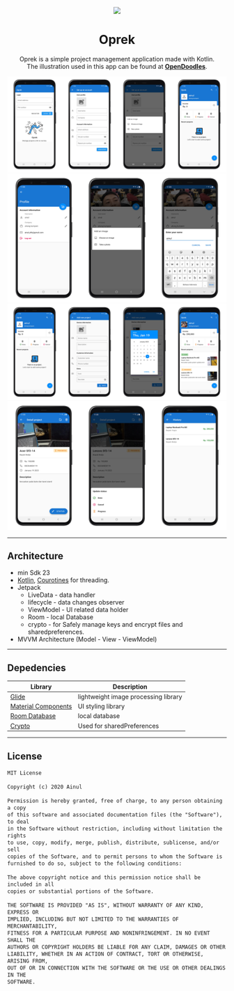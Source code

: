 <p align="center">
<img src="https://www.codefactor.io/repository/github/ai-null/oprek/badge" />
</p>

<h1 align="center">Oprek</h1>

<p align="center">
Oprek is a simple project management application made with Kotlin. <br /> The illustration used in this app can be found at <b><a href="https://opendoodles.com/">OpenDoodles</a></b>.
</p>

<p align="center">
<img src="https://raw.githubusercontent.com/ai-null/oprek/dev/demo/Login%20and%20Registration%20Page.png" />
<img src="https://raw.githubusercontent.com/ai-null/oprek/dev/demo/Profile%20page.png" />
<img src="https://raw.githubusercontent.com/ai-null/oprek/dev/demo/Add%20Project%20page.png" />
<img src="https://raw.githubusercontent.com/ai-null/oprek/dev/demo/Detail%20Project%20and%20Transaction%20page.png" />

[//]: # (<img src="https://raw.githubusercontent.com/ai-null/oprek/dev/demo/screens-removebg-min.png" />)
</p>

___
## Architecture

* min Sdk 23
* [Kotlin](https://kotlinlang.org/), [Courotines](https://developer.android.com/kotlin/coroutines) for threading.
* Jetpack
  * LiveData - data handler
  * lifecycle - data changes observer
  * ViewModel - UI related data holder
  * Room - local Database
  * crypto - for Safely manage keys and encrypt files and sharedpreferences.
* MVVM Architecture (Model - View - ViewModel)

___
## Depedencies
| Library | Description |
| ------  | ----------- |
| [Glide](https://github.com/bumptech/glide) | lightweight image processing library |
| [Material Components](https://github.com/material-components/material-components-android) | UI styling library |
| [Room Database](https://developer.android.com/jetpack/androidx/releases/room) | local database |
| [Crypto](https://developer.android.com/reference/androidx/security/crypto/package-summary) | Used for sharedPreferences |

___
## License
```
MIT License

Copyright (c) 2020 Ainul

Permission is hereby granted, free of charge, to any person obtaining a copy
of this software and associated documentation files (the "Software"), to deal
in the Software without restriction, including without limitation the rights
to use, copy, modify, merge, publish, distribute, sublicense, and/or sell
copies of the Software, and to permit persons to whom the Software is
furnished to do so, subject to the following conditions:

The above copyright notice and this permission notice shall be included in all
copies or substantial portions of the Software.

THE SOFTWARE IS PROVIDED "AS IS", WITHOUT WARRANTY OF ANY KIND, EXPRESS OR
IMPLIED, INCLUDING BUT NOT LIMITED TO THE WARRANTIES OF MERCHANTABILITY,
FITNESS FOR A PARTICULAR PURPOSE AND NONINFRINGEMENT. IN NO EVENT SHALL THE
AUTHORS OR COPYRIGHT HOLDERS BE LIABLE FOR ANY CLAIM, DAMAGES OR OTHER
LIABILITY, WHETHER IN AN ACTION OF CONTRACT, TORT OR OTHERWISE, ARISING FROM,
OUT OF OR IN CONNECTION WITH THE SOFTWARE OR THE USE OR OTHER DEALINGS IN THE
SOFTWARE.
```
